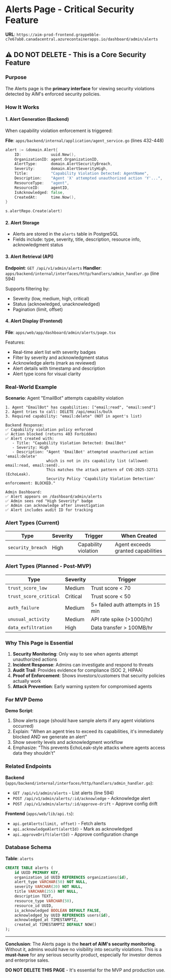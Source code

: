 # Alerts Page - Critical Security Feature

**URL**: `https://aim-prod-frontend.graypebble-c7e67ab8.canadacentral.azurecontainerapps.io/dashboard/admin/alerts`

## ⚠️ DO NOT DELETE - This is a Core Security Feature

### Purpose
The Alerts page is the **primary interface** for viewing security violations detected by AIM's enforced security policies.

### How It Works

#### 1. Alert Generation (Backend)
When capability violation enforcement is triggered:

**File**: `apps/backend/internal/application/agent_service.go` (lines 432-448)
```go
alert := &domain.Alert{
    ID:             uuid.New(),
    OrganizationID: agent.OrganizationID,
    AlertType:      domain.AlertSecurityBreach,
    Severity:       domain.AlertSeverityHigh,
    Title:          "Capability Violation Detected: AgentName",
    Description:    "Agent 'X' attempted unauthorized action 'Y'...",
    ResourceType:   "agent",
    ResourceID:     agentID,
    IsAcknowledged: false,
    CreatedAt:      time.Now(),
}

s.alertRepo.Create(alert)
```

#### 2. Alert Storage
- Alerts are stored in the `alerts` table in PostgreSQL
- Fields include: type, severity, title, description, resource info, acknowledgment status

#### 3. Alert Retrieval (API)
**Endpoint**: `GET /api/v1/admin/alerts`
**Handler**: `apps/backend/internal/interfaces/http/handlers/admin_handler.go` (line 594)

Supports filtering by:
- Severity (low, medium, high, critical)
- Status (acknowledged, unacknowledged)
- Pagination (limit, offset)

#### 4. Alert Display (Frontend)
**File**: `apps/web/app/dashboard/admin/alerts/page.tsx`

Features:
- Real-time alert list with severity badges
- Filter by severity and acknowledgment status
- Acknowledge alerts (mark as reviewed)
- Alert details with timestamp and description
- Alert type icons for visual clarity

### Real-World Example

**Scenario**: Agent "EmailBot" attempts capability violation

```
1. Agent "EmailBot" has capabilities: ["email:read", "email:send"]
2. Agent tries to call: DELETE /api/emails/bulk
3. Required capability: "email:delete" (NOT in agent's list)

Backend Response:
✅ Capability violation policy enforced
✅ Action blocked (returns 403 Forbidden)
✅ Alert created with:
   - Title: "Capability Violation Detected: EmailBot"
   - Severity: High
   - Description: "Agent 'EmailBot' attempted unauthorized action 'email:delete'
                  which is not in its capability list (allowed: email:read, email:send).
                  This matches the attack pattern of CVE-2025-32711 (EchoLeak).
                  Security Policy 'Capability Violation Detection' enforcement: BLOCKED."

Admin Dashboard:
✅ Alert appears on /dashboard/admin/alerts
✅ Admin sees red "High Severity" badge
✅ Admin can acknowledge after investigation
✅ Alert includes audit ID for tracking
```

### Alert Types (Current)

| Type | Severity | Trigger | When Created |
|------|----------|---------|--------------|
| `security_breach` | High | Capability violation | Agent exceeds granted capabilities |

### Alert Types (Planned - Post-MVP)

| Type | Severity | Trigger |
|------|----------|---------|
| `trust_score_low` | Medium | Trust score < 70 |
| `trust_score_critical` | Critical | Trust score < 50 |
| `auth_failure` | Medium | 5+ failed auth attempts in 15 min |
| `unusual_activity` | Medium | API rate spike (>1000/hr) |
| `data_exfiltration` | High | Data transfer > 100MB/hr |

### Why This Page is Essential

1. **Security Monitoring**: Only way to see when agents attempt unauthorized actions
2. **Incident Response**: Admins can investigate and respond to threats
3. **Audit Trail**: Provides evidence for compliance (SOC 2, HIPAA)
4. **Proof of Enforcement**: Shows investors/customers that security policies actually work
5. **Attack Prevention**: Early warning system for compromised agents

### For MVP Demo

**Demo Script**:
1. Show alerts page (should have sample alerts if any agent violations occurred)
2. Explain: "When an agent tries to exceed its capabilities, it's immediately blocked AND we generate an alert"
3. Show severity levels and acknowledgment workflow
4. Emphasize: "This prevents EchoLeak-style attacks where agents access data they shouldn't"

### Related Endpoints

**Backend** (`apps/backend/internal/interfaces/http/handlers/admin_handler.go`):
- `GET /api/v1/admin/alerts` - List alerts (line 594)
- `POST /api/v1/admin/alerts/:id/acknowledge` - Acknowledge alert
- `POST /api/v1/admin/alerts/:id/approve-drift` - Approve config drift

**Frontend** (`apps/web/lib/api.ts`):
- `api.getAlerts(limit, offset)` - Fetch alerts
- `api.acknowledgeAlert(alertId)` - Mark as acknowledged
- `api.approveDrift(alertId)` - Approve configuration change

### Database Schema

**Table**: `alerts`
```sql
CREATE TABLE alerts (
    id UUID PRIMARY KEY,
    organization_id UUID REFERENCES organizations(id),
    alert_type VARCHAR(50) NOT NULL,
    severity VARCHAR(20) NOT NULL,
    title VARCHAR(255) NOT NULL,
    description TEXT,
    resource_type VARCHAR(50),
    resource_id UUID,
    is_acknowledged BOOLEAN DEFAULT FALSE,
    acknowledged_by UUID REFERENCES users(id),
    acknowledged_at TIMESTAMPTZ,
    created_at TIMESTAMPTZ DEFAULT NOW()
);
```

---

**Conclusion**: The Alerts page is the **heart of AIM's security monitoring**. Without it, admins would have no visibility into security violations. This is a **must-have** for any serious security product, especially for investor demos and enterprise sales.

**DO NOT DELETE THIS PAGE** - It's essential for the MVP and production use.
